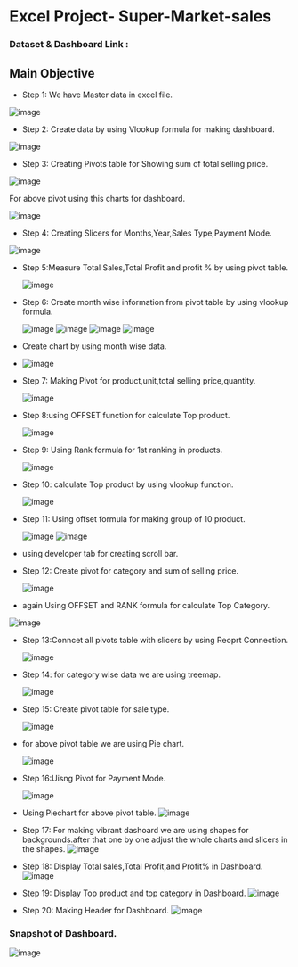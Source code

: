 # Excel Project- Super-Market-sales

### Dataset & Dashboard Link : 

## Main Objective
- Step 1: We have Master data in excel file.

![image](https://github.com/reetikagoyal1993/Super-Market-sales/assets/165877247/132b5fc0-cc89-405e-9d9b-9e9f2566dde3)

- Step 2: Create data by using Vlookup formula for making dashboard.

![image](https://github.com/reetikagoyal1993/Super-Market-sales/assets/165877247/f6bd474a-3f1d-4729-ab19-b9dbef8cf0de)

- Step 3: Creating Pivots table for Showing sum of total selling price.

![image](https://github.com/reetikagoyal1993/Super-Market-sales/assets/165877247/a9816f30-25f7-48ec-b87a-e333bd1c9b32)

For above pivot using this charts for dashboard.

![image](https://github.com/reetikagoyal1993/Super-Market-sales/assets/165877247/c9ec3e51-2ccb-46e9-955a-07cad5f0e88c)

- Step 4: Creating Slicers for Months,Year,Sales Type,Payment Mode.

 ![image](https://github.com/reetikagoyal1993/Super-Market-sales/assets/165877247/1953814a-a937-4fc0-94a0-dde940f40147)

- Step 5:Measure Total Sales,Total Profit and profit % by using pivot table.

  ![image](https://github.com/reetikagoyal1993/Super-Market-sales/assets/165877247/8e057d63-7c11-4c29-93de-8a9ba1781ac1)

- Step 6: Create month wise information from pivot table by using vlookup formula.

  ![image](https://github.com/reetikagoyal1993/Super-Market-sales/assets/165877247/b4bdb7fa-1086-429c-aa9c-facd73f63645)
  ![image](https://github.com/reetikagoyal1993/Super-Market-sales/assets/165877247/14e6ecb2-6797-41e0-8108-761c26fe27ed)
  ![image](https://github.com/reetikagoyal1993/Super-Market-sales/assets/165877247/f85cebf6-c714-496e-8f8a-840e6d91c983)
  ![image](https://github.com/reetikagoyal1993/Super-Market-sales/assets/165877247/5c606f11-21fc-47ca-8a40-fd6b5971bb25)

- Create chart by using month wise data.

- ![image](https://github.com/reetikagoyal1993/Super-Market-sales/assets/165877247/e183cc09-acb4-4ac0-859b-226fe30f457a)

- Step 7: Making Pivot for product,unit,total selling price,quantity.
 
  ![image](https://github.com/reetikagoyal1993/Super-Market-sales/assets/165877247/35ef6335-15e9-480d-9039-5b324c0f52a1)

- Step 8:using OFFSET function for calculate Top product.
 
  ![image](https://github.com/reetikagoyal1993/Super-Market-sales/assets/165877247/026c936c-ca28-47bf-a1ca-e572f9879cf7)

- Step 9: Using Rank formula for 1st ranking in products.
 
  ![image](https://github.com/reetikagoyal1993/Super-Market-sales/assets/165877247/751dbed8-c56b-4b22-9466-c0a2aa47c3ef)


- Step 10: calculate Top product by using vlookup function.

  ![image](https://github.com/reetikagoyal1993/Super-Market-sales/assets/165877247/a9c4edd6-d01a-4981-b2af-935979a93fac)

- Step 11:  Using offset formula for making group of 10 product.
 
  ![image](https://github.com/reetikagoyal1993/Super-Market-sales/assets/165877247/bd7d5ff9-d5b5-4b1e-a3a7-e375a416c780)
  ![image](https://github.com/reetikagoyal1993/Super-Market-sales/assets/165877247/f2a848b4-feeb-42fc-9990-9d681448eb0a)

- using developer tab for creating scroll bar.

- Step 12: Create pivot for category and sum of selling price.
 
  ![image](https://github.com/reetikagoyal1993/Super-Market-sales/assets/165877247/7e977699-ea87-4aa5-a664-0aacb3989ec4)

- again Using OFFSET and RANK formula for calculate Top Category.
 
 ![image](https://github.com/reetikagoyal1993/Super-Market-sales/assets/165877247/df1e3a86-2140-424c-b9a1-20cc5f4ee441)

- Step 13:Conncet all pivots table with slicers by using Reoprt Connection.

  ![image](https://github.com/reetikagoyal1993/Super-Market-sales/assets/165877247/3b146b10-4b67-4539-a28b-a5fda1fb0c78)

- Step 14: for category wise data we are using treemap.

  ![image](https://github.com/reetikagoyal1993/Super-Market-sales/assets/165877247/2dbe7326-f2e9-4efd-acdb-39b804d919e4)

- Step 15: Create pivot table for sale type.
 
  ![image](https://github.com/reetikagoyal1993/Super-Market-sales/assets/165877247/46fb7cc7-4ba9-46d2-8323-5af91a05e9c6)

- for above pivot table we are using Pie chart.
 
  ![image](https://github.com/reetikagoyal1993/Super-Market-sales/assets/165877247/792bdbca-1cdc-452e-84d4-c3c2de71f83a)

- Step 16:Uisng Pivot for Payment Mode.

  ![image](https://github.com/reetikagoyal1993/Super-Market-sales/assets/165877247/551af9cd-b032-4223-b2c8-253c5fe81d61)
-  Using Piechart for above pivot table.
  ![image](https://github.com/reetikagoyal1993/Super-Market-sales/assets/165877247/d9c31caf-9082-4dea-aa45-f36e3ee92cae)

- Step 17: For making vibrant dashoard we are using shapes for backgrounds.after that one by one adjust the whole charts and slicers in the shapes.
 ![image](https://github.com/reetikagoyal1993/Super-Market-sales/assets/165877247/2e00ecd7-df98-4ba5-a087-c2a965247918)

- Step 18: Display Total sales,Total Profit,and Profit% in Dashboard.
 ![image](https://github.com/reetikagoyal1993/Super-Market-sales/assets/165877247/89adaf40-2413-4edc-9407-9735414dbc72)

- Step 19: Display Top product and top category in Dashboard.
 ![image](https://github.com/reetikagoyal1993/Super-Market-sales/assets/165877247/17f3e4d5-0d96-4592-90dd-1864610cf2f7)

- Step 20: Making Header for Dashboard.
  ![image](https://github.com/reetikagoyal1993/Super-Market-sales/assets/165877247/912fc108-49bc-454f-a6ea-a74415a6e295)

### Snapshot of Dashboard.
![image](https://github.com/reetikagoyal1993/Super-Market-sales/assets/165877247/4ec73251-9537-44df-ae1e-d280e2e85d27)




 

